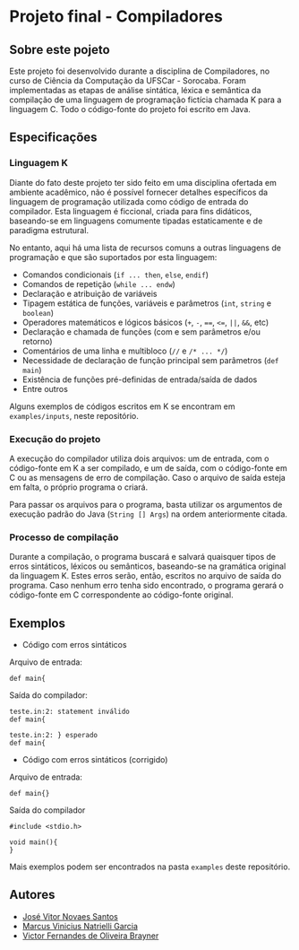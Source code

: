 # Projeto final - Compiladores

## Sobre este pojeto

Este projeto foi desenvolvido durante a disciplina de Compiladores, no curso de Ciência da Computação da UFSCar - Sorocaba. Foram implementadas as etapas de análise sintática, léxica e semântica da compilação de uma linguagem de programação fictícia chamada K para a linguagem C. Todo o código-fonte do projeto foi escrito em Java.

## Especificações

### Linguagem K

Diante do fato deste projeto ter sido feito em uma disciplina ofertada em ambiente acadêmico, não é possível fornecer detalhes específicos da linguagem de programação utilizada como código de entrada do compilador. Esta linguagem é ficcional, criada para fins didáticos, baseando-se em linguagens comumente tipadas estaticamente e de paradigma estrutural.

No entanto, aqui há uma lista de recursos comuns a outras linguagens de programação e que são suportados por esta linguagem:

* Comandos condicionais (`if ... then`, `else`, `endif`)
* Comandos de repetição (`while ... endw`)
* Declaração e atribuição de variáveis
* Tipagem estática de funções, variáveis e parâmetros (`int`, `string` e `boolean`)
* Operadores matemáticos e lógicos básicos (`+`, `-`, `==`, `<=`, `||`, `&&`, etc)
* Declaração e chamada de funções (com e sem parâmetros e/ou retorno)
* Comentários de uma linha e multibloco (`//` e `/* ... */`)
* Necessidade de declaração de função principal sem parâmetros (`def main`)
* Existência de funções pré-definidas de entrada/saída de dados
* Entre outros

Alguns exemplos de códigos escritos em K se encontram em `examples/inputs`, neste repositório.

### Execução do projeto

A execução do compilador utiliza dois arquivos: um de entrada, com o código-fonte em K a ser compilado, e um de saída, com o código-fonte em C ou as mensagens de erro de compilação. Caso o arquivo de saída esteja em falta, o próprio programa o criará.

Para passar os arquivos para o programa, basta utilizar os argumentos de execução padrão do Java (`String [] Args`) na ordem anteriormente citada.

### Processo de compilação

Durante a compilação, o programa buscará e salvará quaisquer tipos de erros sintáticos, léxicos ou semânticos, baseando-se na gramática original da linguagem K. Estes erros serão, então, escritos no arquivo de saída do programa. Caso nenhum erro tenha sido encontrado, o programa gerará o código-fonte em C correspondente ao código-fonte original.


## Exemplos

* Código com erros sintáticos

Arquivo de entrada:

```
def main{
```

Saída do compilador:

```
teste.in:2: statement inválido
def main{

teste.in:2: } esperado
def main{
```

* Código com erros sintáticos (corrigido)

Arquivo de entrada:

```
def main{}
```

Saída do compilador

```
#include <stdio.h>

void main(){
}

```

Mais exemplos podem ser encontrados na pasta `examples` deste repositório.

## Autores

* [José Vitor Novaes Santos](https://github.com/devNatron)
* [Marcus Vinicius Natrielli Garcia](https://github.com/Infinitemarcus)
* [Victor Fernandes de Oliveira Brayner](https://github.com/victorfob)

